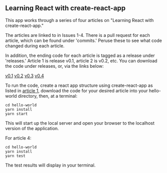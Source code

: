 ## Learning React with create-react-app

This app works through a series of four articles on "Learning React with create-react-app."

The articles are linked to in Issues 1-4. There is a pull request for each article, which can be found under 'commits.' Peruse these to see what code changed during each article.

In addition, the ending code for each article is tagged as a release under 'releases.' Article 1 is release v0.1, article 2 is v0.2, etc. You can download the code under releases, or, via the links below:

[v0.1](https://github.com/cwkingjr/hello-world/archive/v0.1.zip)
[v0.2](https://github.com/cwkingjr/hello-world/archive/v0.2.zip)
[v0.3](https://github.com/cwkingjr/hello-world/archive/v0.3.zip)
[v0.4](https://github.com/cwkingjr/hello-world/archive/v0.4.zip)

To run the code, create a react app structure using create-react-app as listed in [article 1](https://github.com/cwkingjr/hello-world/issues/1), download the code for your desired article into your hello-world directory, then, at a terminal:

    cd hello-world
    yarn install
    yarn start
    
This will start up the local server and open your browser to the localhost version of the application.

For article 4:

    cd hello-world
    yarn install
    yarn test

The test results will display in your terminal.
